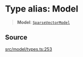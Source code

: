 # Type alias: Model

> **Model**: [`SparseVectorModel`](../../../../../classes/SparseVectorModel.md)

## Source

[src/model/types.ts:253](https://github.com/dexaai/llm-tools/blob/0d08c9c/src/model/types.ts#L253)
